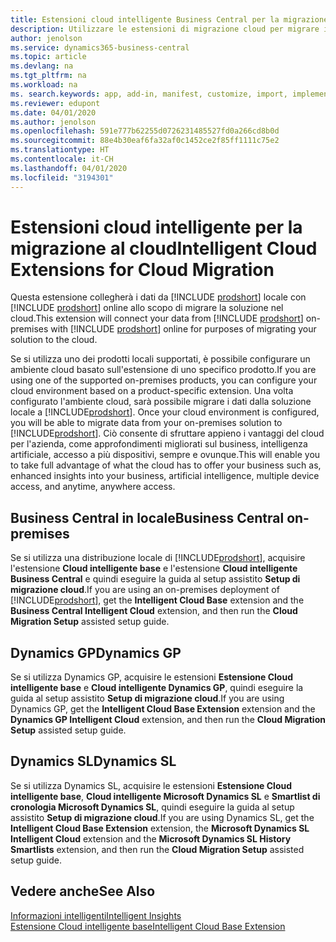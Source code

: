 ```yaml
---
title: Estensioni cloud intelligente Business Central per la migrazione cloud | Microsoft Docs
description: Utilizzare le estensioni di migrazione cloud per migrare i dati locali in Business Central online. Queste estensioni spostano i dati locali nel cloud in modo da poter utilizzare Business Central online con i dati esistenti.
author: jenolson
ms.service: dynamics365-business-central
ms.topic: article
ms.devlang: na
ms.tgt_pltfrm: na
ms.workload: na
ms. search.keywords: app, add-in, manifest, customize, import, implement
ms.reviewer: edupont
ms.date: 04/01/2020
ms.author: jenolson
ms.openlocfilehash: 591e777b62255d0726231485527fd0a266cd8b0d
ms.sourcegitcommit: 88e4b30eaf6fa32af0c1452ce2f85ff1111c75e2
ms.translationtype: HT
ms.contentlocale: it-CH
ms.lasthandoff: 04/01/2020
ms.locfileid: "3194301"
---
```

# <a name="intelligent-cloud-extensions-for-cloud-migration"></a><span data-ttu-id="625a2-104">Estensioni cloud intelligente per la migrazione al cloud</span><span class="sxs-lookup"><span data-stu-id="625a2-104">Intelligent Cloud Extensions for Cloud Migration</span></span>

<span data-ttu-id="625a2-105">Questa estensione collegherà i dati da [!INCLUDE [prodshort](includes/prodshort.md)] locale con [!INCLUDE [prodshort](includes/prodshort.md)] online allo scopo di migrare la soluzione nel cloud.</span><span class="sxs-lookup"><span data-stu-id="625a2-105">This extension will connect your data from [!INCLUDE [prodshort](includes/prodshort.md)] on-premises with [!INCLUDE [prodshort](includes/prodshort.md)] online for purposes of migrating your solution to the cloud.</span></span>  

<span data-ttu-id="625a2-106">Se si utilizza uno dei prodotti locali supportati, è possibile configurare un ambiente cloud basato sull'estensione di uno specifico prodotto.</span><span class="sxs-lookup"><span data-stu-id="625a2-106">If you are using one of the supported on-premises products, you can configure your cloud environment based on a product-specific extension.</span></span><span data-ttu-id="625a2-107"> Una volta configurato l'ambiente cloud, sarà possibile migrare i dati dalla soluzione locale a [!INCLUDE[prodshort](includes/prodshort.md)].</span><span class="sxs-lookup"><span data-stu-id="625a2-107"> Once your cloud environment is configured, you will be able to migrate data from your on-premises solution to [!INCLUDE[prodshort](includes/prodshort.md)].</span></span> <span data-ttu-id="625a2-108">Ciò consente di sfruttare appieno i vantaggi del cloud per l'azienda, come approfondimenti migliorati sul business, intelligenza artificiale, accesso a più dispositivi, sempre e ovunque.</span><span class="sxs-lookup"><span data-stu-id="625a2-108">This will enable you to take full advantage of what the cloud has to offer your business such as, enhanced insights into your business, artificial intelligence, multiple device access, and anytime, anywhere access.</span></span>  

## <a name="business-central-on-premises"></a><span data-ttu-id="625a2-109">Business Central in locale</span><span class="sxs-lookup"><span data-stu-id="625a2-109">Business Central on-premises</span></span>
<span data-ttu-id="625a2-110">Se si utilizza una distribuzione locale di [!INCLUDE[prodshort](includes/prodshort.md)], acquisire l'estensione **Cloud intelligente base** e l'estensione **Cloud intelligente Business Central** e quindi eseguire la guida al setup assistito **Setup di migrazione cloud**.</span><span class="sxs-lookup"><span data-stu-id="625a2-110">If you are using an on-premises deployment of [!INCLUDE[prodshort](includes/prodshort.md)], get the **Intelligent Cloud Base** extension and the **Business Central Intelligent Cloud** extension, and then run the **Cloud Migration Setup** assisted setup guide.</span></span>  

## <a name="dynamics-gp"></a><span data-ttu-id="625a2-111">Dynamics GP</span><span class="sxs-lookup"><span data-stu-id="625a2-111">Dynamics GP</span></span>
<span data-ttu-id="625a2-112">Se si utilizza Dynamics GP, acquisire le estensioni **Estensione Cloud intelligente base** e **Cloud intelligente Dynamics GP**, quindi eseguire la guida al setup assistito **Setup di migrazione cloud**.</span><span class="sxs-lookup"><span data-stu-id="625a2-112">If you are using Dynamics GP,  get the **Intelligent Cloud Base Extension** extension and the **Dynamics GP Intelligent Cloud** extension, and then run the **Cloud Migration Setup** assisted setup guide.</span></span>  

## <a name="dynamics-sl"></a><span data-ttu-id="625a2-113">Dynamics SL</span><span class="sxs-lookup"><span data-stu-id="625a2-113">Dynamics SL</span></span>
<span data-ttu-id="625a2-114">Se si utilizza Dynamics SL, acquisire le estensioni **Estensione Cloud intelligente base**, **Cloud intelligente Microsoft Dynamics SL** e **Smartlist di cronologia Microsoft Dynamics SL**, quindi eseguire la guida al setup assistito **Setup di migrazione cloud**.</span><span class="sxs-lookup"><span data-stu-id="625a2-114">If you are using Dynamics SL, get the **Intelligent Cloud Base Extension** extension, the **Microsoft Dynamics SL Intelligent Cloud** extension and the **Microsoft Dynamics SL History Smartlists** extension, and then run the **Cloud Migration Setup** assisted setup guide.</span></span>  

## <a name="see-also"></a><span data-ttu-id="625a2-115">Vedere anche</span><span class="sxs-lookup"><span data-stu-id="625a2-115">See Also</span></span>

[<span data-ttu-id="625a2-116">Informazioni intelligenti</span><span class="sxs-lookup"><span data-stu-id="625a2-116">Intelligent Insights</span></span>](about-intelligent-cloud.md)  
[<span data-ttu-id="625a2-117">Estensione Cloud intelligente base</span><span class="sxs-lookup"><span data-stu-id="625a2-117">Intelligent Cloud Base Extension</span></span>](ui-extensions-intelligent-cloud.md)  
